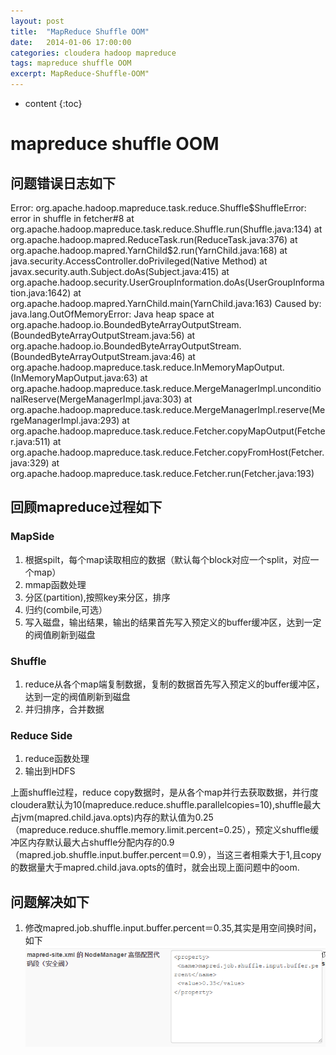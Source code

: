 ```yaml
---
layout: post
title:  "MapReduce Shuffle OOM"
date:   2014-01-06 17:00:00
categories: cloudera hadoop mapreduce
tags: mapreduce shuffle OOM
excerpt: MapReduce-Shuffle-OOM"
---
```


* content
{:toc}

# mapreduce shuffle OOM

## 问题错误日志如下

Error: org.apache.hadoop.mapreduce.task.reduce.Shuffle$ShuffleError: error in shuffle in fetcher#8 at org.apache.hadoop.mapreduce.task.reduce.Shuffle.run(Shuffle.java:134) at org.apache.hadoop.mapred.ReduceTask.run(ReduceTask.java:376) at org.apache.hadoop.mapred.YarnChild$2.run(YarnChild.java:168) at java.security.AccessController.doPrivileged(Native Method) at javax.security.auth.Subject.doAs(Subject.java:415) at org.apache.hadoop.security.UserGroupInformation.doAs(UserGroupInformation.java:1642) at org.apache.hadoop.mapred.YarnChild.main(YarnChild.java:163) Caused by: java.lang.OutOfMemoryError: Java heap space at org.apache.hadoop.io.BoundedByteArrayOutputStream.<init>(BoundedByteArrayOutputStream.java:56) at org.apache.hadoop.io.BoundedByteArrayOutputStream.<init>(BoundedByteArrayOutputStream.java:46) at org.apache.hadoop.mapreduce.task.reduce.InMemoryMapOutput.<init>(InMemoryMapOutput.java:63) at org.apache.hadoop.mapreduce.task.reduce.MergeManagerImpl.unconditionalReserve(MergeManagerImpl.java:303) at org.apache.hadoop.mapreduce.task.reduce.MergeManagerImpl.reserve(MergeManagerImpl.java:293) at org.apache.hadoop.mapreduce.task.reduce.Fetcher.copyMapOutput(Fetcher.java:511) at org.apache.hadoop.mapreduce.task.reduce.Fetcher.copyFromHost(Fetcher.java:329) at org.apache.hadoop.mapreduce.task.reduce.Fetcher.run(Fetcher.java:193)

## 回顾mapreduce过程如下

### MapSide

1. 根据spilt，每个map读取相应的数据（默认每个block对应一个split，对应一个map）
2. mmap函数处理
3. 分区(partition),按照key来分区，排序
4. 归约(combile,可选）
5. 写入磁盘，输出结果，输出的结果首先写入预定义的buffer缓冲区，达到一定的阀值刷新到磁盘

### Shuffle 
1. reduce从各个map端复制数据，复制的数据首先写入预定义的buffer缓冲区，达到一定的阀值刷新到磁盘
2. 并归排序，合并数据

### Reduce Side
1. reduce函数处理
2. 输出到HDFS

上面shuffle过程，reduce copy数据时，是从各个map并行去获取数据，并行度cloudera默认为10(mapreduce.reduce.shuffle.parallelcopies=10),shuffle最大占jvm(mapred.child.java.opts)内存的默认值为0.25（mapreduce.reduce.shuffle.memory.limit.percent=0.25），预定义shuffle缓冲区内存默认最大占shuffle分配内存的0.9（mapred.job.shuffle.input.buffer.percent＝0.9），当这三者相乘大于1,且copy的数据量大于mapred.child.java.opts的值时，就会出现上面问题中的oom.

## 问题解决如下
1. 修改mapred.job.shuffle.input.buffer.percent＝0.35,其实是用空间换时间，如下
![shuffle_oom](/img/shuffle_oom.png)